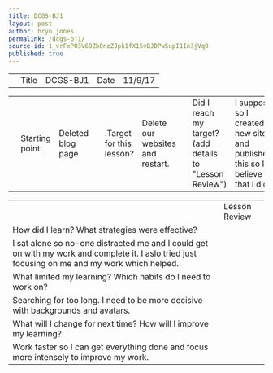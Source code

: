 ```yaml
---
title: DCGS-BJ1
layout: post
author: bryn.jones
permalink: /dcgs-bj1/
source-id: 1_vrFxPO3V6OZbQnzZJpk1fX15vBJDPw5upI1In3jVq0
published: true
---
```

<table>
  <th>
    <td>Title</td>
    <td>DCGS-BJ1</td>
    <td>Date</td>
    <td>11/9/17</td>
  </th>
</table>


<table>
  <th>
    <td>Starting point:</td>
    <td>Deleted blog page</td>
  </th>
  <th>
    <td>.Target for this lesson?</td>
    <td>Delete our websites and restart.</td>
  </th>
  <th>
    <td>Did I reach my target? 
(add details to "Lesson Review")</td>
    <td>I suppose so I created a new site and published this so I believe that I did.</td>
  </th>
</table>


<table>
  <th>
    <td>Lesson Review</td>
  </th>
  <tr>
    <td>How did I learn? What strategies were effective? </td>
  </tr>
  <tr>
    <td>  I sat alone so no-one distracted me and I could get on with my work and complete it. I aslo tried just focusing on me and my work which helped. </td>
  </tr>
  <tr>
    <td>What limited my learning? Which habits do I need to work on? </td>
  </tr>
  <tr>
    <td>Searching for too long. I need to be more decisive with backgrounds and avatars.    </td>
  </tr>
  <tr>
    <td>What will I change for next time? How will I improve my learning?</td>
  </tr>
  <tr>
    <td>Work faster so I can get everything done and focus more intensely to improve my work. </td>
  </tr>
</table>


